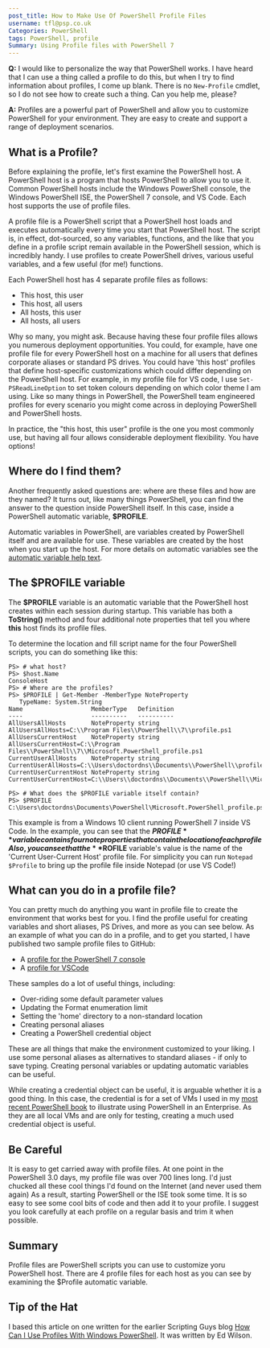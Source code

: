 ```yaml
---
post_title: How to Make Use Of PowerShell Profile Files
username: tfl@psp.co.uk
Categories: PowerShell
tags: PowerShell, profile
Summary: Using Profile files with PowerShell 7
---
```


**Q:** I would like to personalize the way that PowerShell works. 
I have heard that I can use a thing called a profile to do this, but when I try to find information about profiles, I come up blank. There is no `New-Profile` cmdlet, so I do not see how to create such a thing. Can you help me, please?

**A:** Profiles are a powerful part of PowerShell and allow you to customize PowerShell for your environment.
They are easy to create and support a range of deployment scenarios.

## What is a Profile?

Before explaining the profile, let's first examine the PowerShell host.
A PowerShell host is a program that hosts PowerShell to allow you to use it.
Common PowerShell hosts include the Windows PowerShell console, the Windows PowerShell ISE, the PowerShell 7 console, and VS Code.
Each host supports the use of profile files.

A profile file is a PowerShell script that a PowerShell host loads and executes automatically every time you start that PowerShell host.
The script is, in effect, dot-sourced, so any variables, functions, and the like that you define in a profile script remain available in the PowerShell session, which is incredibly handy.
I use profiles to create PowerShell drives, various useful variables, and a few useful (for me!) functions.

Each PowerShell host has 4 separate profile files as follows:

* This host, this user
* This host, all users
* All hosts, this user
* All hosts, all users

Why so many, you might ask.
Because having these four profile files allows you numerous deployment opportunities.
You could, for example, have one profile file for every PowerShell host on a machine for all users that defines corporate aliases or standard PS drives.
You could have 'this host' profiles that define host-specific customizations which could differ depending on the PowerShell host.
For example, in my profile file for VS code, I use ``Set-PSReadLineOption`` to set token colours depending on which color theme I am using.
Like so many things in PowerShell, the PowerShell team engineered profiles for every scenario you might come across in deploying PowerShell and PowerShell hosts.

In practice, the "this host, this user" profile is the one you most commonly use, but having all four allows considerable deployment flexibility.
You have options!

## Where do I find them?

Another frequently asked questions are: where are these files and how are they named?
It turns out, like many things PowerShell, you can find the answer to the question inside PowerShell itself.
In this case, inside a PowerShell automatic variable, **$PROFILE**.

Automatic variables in PowerShell, are variables created by PowerShell itself and are available for use.
These variables are created by the host when you start up the host.
For more details on automatic variables see the [automatic variable help text](https://docs.microsoft.com/powershell/module/microsoft.powershell.core/about/about_automatic_variables).

## The **$PROFILE** variable

The **$PROFILE** variable is an automatic variable that the PowerShell host creates within each session during startup.
This variable has both a **ToString()** method and four additional note properties that tell you where __this__ host finds its profile files.

To determine the location and fill script name for the four PowerShell scripts, you can do something like this:

```powershell-console
PS> # what host?   
PS> $host.Name
ConsoleHost
PS> # Where are the profiles?
PS> $PROFILE | Get-Member -MemberType NoteProperty 
   TypeName: System.String
Name                   MemberType   Definition
----                   ----------   ----------
AllUsersAllHosts       NoteProperty string AllUsersAllHosts=C:\\Program Files\\PowerShell\\7\\profile.ps1
AllUsersCurrentHost    NoteProperty string AllUsersCurrentHost=C:\\Program Files\\PowerShell\\7\\Microsoft.PowerShell_profile.ps1
CurrentUserAllHosts    NoteProperty string CurrentUserAllHosts=C:\\Users\doctordns\\Documents\\PowerShell\\profile.ps1
CurrentUserCurrentHost NoteProperty string CurrentUserCurrentHost=C:\\Users\\doctordns\\Documents\\PowerShell\\Microsoft.PowerShell_profile.ps1

PS> # What does the $PROFILE variable itself contain?
PS> $PROFILE
C:\Users\doctordns\Documents\PowerShell\Microsoft.PowerShell_profile.ps1
```

This example is from a Windows 10 client running PowerShell 7 inside VS Code.
In the example, you can see that the **$PROFILE** variable contains four note properties that contain the location of each profile
Also, you can see that the **$ROFILE** variable's value is the name of the 'Current User-Current Host' profile file.
For simplicity you can run ``Notepad $Profile`` to bring up the profile file inside Notepad (or use VS Code!)

## What can you do in a profile file?

You can pretty much do anything you want in profile file to create the environment that works best for you.
I find the profile useful for creating variables and short aliases, PS Drives, and more as you can see below.
As an example of what you can do in a profile, and to get you started, I have published two sample profile files to GitHub:

* A [profile for the PowerShell 7 console](https://github.com/doctordns/PACKT-PS7/blob/master/scripts/goodies/Microsoft.PowerShell_Profile.ps1)
* A [profile for VSCode](https://github.com/doctordns/PACKT-PS7/blob/master/scripts/goodies/Microsoft.VSCode_profile.ps1)

These samples do a lot of useful things, including:

* Over-riding some default parameter values
* Updating the Format enumeration limit
* Setting the 'home' directory to a non-standard location
* Creating personal aliases
* Creating a PowerShell credential object

These are all things that make the environment customized to your liking.
I use some personal aliases as alternatives to standard aliases - if only to save typing.
Creating personal variables or updating automatic variables can be useful.

While creating a credential object can be useful, it is arguable whether it is a good thing.
In this case, the credential is for a set of VMs I used in my [most recent PowerShell book](https://smile.amazon.co.uk/Windows-Server-Automation-PowerShell-Cookbook-ebook/dp/B0977JDL7K/ref=sr_1_1?dchild=1&keywords=Windows+Server+Automation+with+PowerShell+Cookbook+-+Fourth+Edition&qid=1624277697&s=books&sr=1-1) to illustrate using PowerShell in an Enterprise.
As they are all local VMs and are only for testing, creating a much used credential object is useful. 

## Be Careful

It is easy to get carried away with profile files.
At one point in the PowerShell 3.0 days, my profile file was over 700 lines long.
I'd just chucked all these cool things I'd found on the Internet (and never used them again)
As a result, starting PowerShell or the ISE took some time.
It is so easy to see some cool bits of code and then add it to your profile.
I suggest you look carefully at each profile on a regular basis and trim it when possible.

## Summary

Profile files are PowerShell scripts you can use to customize yoru PowerShell host.
There are 4 profile files for each host as you can see by examining the $Profile automatic variable.

## Tip of the Hat

I based this article on one written for the earlier Scripting Guys blog [How Can I Use Profiles With Windows PowerShell](https://devblogs.microsoft.com/scripting/hey-scripting-guy-how-can-i-use-profiles-with-windows-powershell/).
It was written by Ed Wilson.
